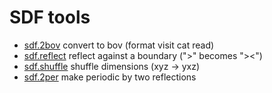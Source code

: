 # SDF tools

* [sdf.2bov](sdf.2bov) convert to bov (format visit cat read)
* [sdf.reflect](sdf.reflect) reflect against a boundary (">" becomes "><")
* [sdf.shuffle](sdf.shuffle) shuffle dimensions (xyz -> yxz)
* [sdf.2per](sdf.2per) make periodic by two reflections
